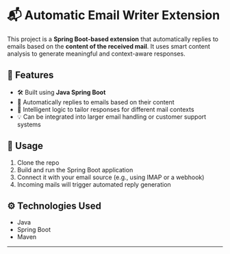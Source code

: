 # 📬 Automatic Email Writer Extension

This project is a **Spring Boot-based extension** that automatically replies to emails based on the **content of the received mail**. It uses smart content analysis to generate meaningful and context-aware responses.

## 🚀 Features

- 🛠 Built using **Java Spring Boot**
- 📩 Automatically replies to emails based on their content
- 🧠 Intelligent logic to tailor responses for different mail contexts
- 💡 Can be integrated into larger email handling or customer support systems

## 🧪 Usage

1. Clone the repo
2. Build and run the Spring Boot application
3. Connect it with your email source (e.g., using IMAP or a webhook)
4. Incoming mails will trigger automated reply generation

## ⚙️ Technologies Used

- Java
- Spring Boot
- Maven

---
